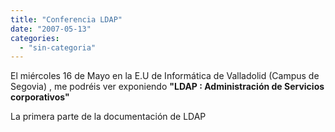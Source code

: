 ```yaml
---
title: "Conferencia LDAP"
date: "2007-05-13"
categories: 
  - "sin-categoria"
---
```


El miércoles 16 de Mayo en la E.U de Informática de Valladolid (Campus de Segovia) , me podréis ver exponiendo **"LDAP : Administración de Servicios corporativos"**

La primera parte de la documentación de LDAP
